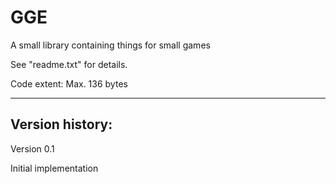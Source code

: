 # GGE
A small library containing things for small games

See "readme.txt" for details.

Code extent: Max. 136 bytes

---

Version history:
--

Version 0.1

Initial implementation
